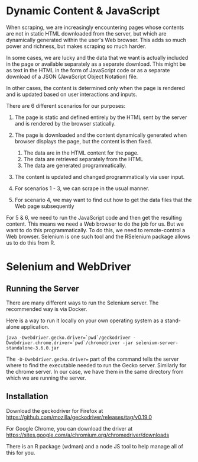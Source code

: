 # Dynamic Content & JavaScript

When scraping, we are increasingly encountering pages whose
contents are not in static HTML downloaded from the server,
but which are dynamically generated within the user's Web browser.
This adds so much power and richness, but makes scraping so much harder.

In some cases, we are lucky and the data that we want is actually included
in the page or available separately as a separate download.
This might be as text in the HTML in the form of  JavaScript code or 
as a separate download of a JSON (JavaScript Object Notation) file.

In other cases, the content is determined only when the page is rendered and 
is updated based on user interactions and inputs.

There are 6 different scenarios for our purposes:
1. The page is static and defined entirely by the HTML sent by the server and is rendered by the
   browser statically.
1. The page is downloaded and the content dynamically generated when browser displays the page, but
the content is then fixed.
     1.  The data are in the HTML content for the page. 
	 1.  The data are retrieved separately from the HTML 
	 1.  The data are generated programmatically.
1. The content is updated and changed programmatically via user input.


1. For scenarios 1 - 3, we can scrape in the usual manner.
1. For scenario 4, we may want to find out how to get the data files that the 
Web page subsequently 


For 5 & 6, we need to run the JavaScript code and then get the resulting content.
This means we need a Web browser to do the job for us. But we want to do this
programmatically. To do this, we need to remote-control a Web browser.
Selenium is one such tool and the RSelenium package allows us to do this from R.

# Selenium and WebDriver




## Running the Server

There are many different ways to run the Selenium
server. The recommended way is via Docker.

Here is a way to run it locally on your own operating system
as a stand-alone application.
```
java -Dwebdriver.gecko.driver=`pwd`/geckodriver -Dwebdriver.chrome.driver=`pwd`/chromedriver -jar selenium-server-standalone-3.6.0.jar 
```

The `-D-Dwebdriver.gecko.driver=` part of the command tells the server where to 
find the executable needed to run the Gecko server. Similarly for the chrome server.
In our case, we have them in the same directory from which we are running the server.




## Installation

Download the geckodriver for Firefox at
    https://github.com/mozilla/geckodriver/releases/tag/v0.19.0

For Google Chrome, you can download the driver at 
  https://sites.google.com/a/chromium.org/chromedriver/downloads
  
There is an R package (wdman) and a node JS tool to help manage all of this for you.







